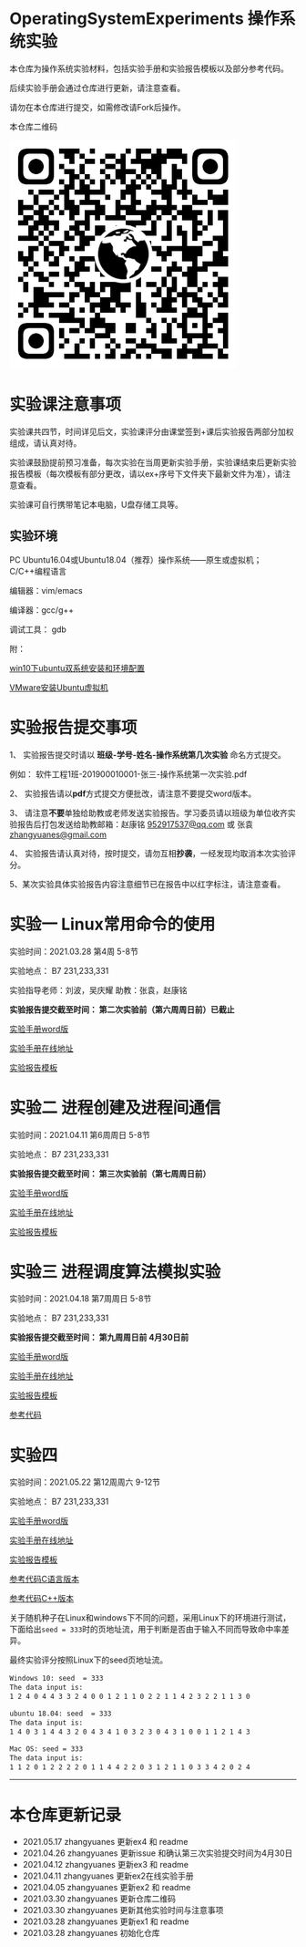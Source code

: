 # OperatingSystemExperiments 操作系统实验

本仓库为操作系统实验材料，包括实验手册和实验报告模板以及部分参考代码。

后续实验手册会通过仓库进行更新，请注意查看。

请勿在本仓库进行提交，如需修改请Fork后操作。

本仓库二维码

![osex](osex.png)

# 实验课注意事项

实验课共四节，时间详见后文，实验课评分由课堂签到+课后实验报告两部分加权组成，请认真对待。

实验课鼓励提前预习准备，每次实验在当周更新实验手册，实验课结束后更新实验报告模板（每次模板有部分更改，请以ex+序号下文件夹下最新文件为准），请注意查看。

实验课可自行携带笔记本电脑，U盘存储工具等。

## 实验环境

PC Ubuntu16.04或Ubuntu18.04（推荐）操作系统——原生或虚拟机； C/C++编程语言

编辑器：vim/emacs

编译器：gcc/g++

调试工具： gdb

附：

[win10下ubuntu双系统安装和环境配置](https://www.bilibili.com/read/cv6081937)

[VMware安装Ubuntu虚拟机](https://zhuanlan.zhihu.com/p/38797088)

# 实验报告提交事项

1、 实验报告提交时请以 **班级-学号-姓名-操作系统第几次实验** 命名方式提交。

例如： 软件工程1班-201900010001-张三-操作系统第一次实验.pdf

2、 实验报告请以**pdf**方式提交方便批改，请注意不要提交word版本。

3、 请注意**不要**单独给助教或老师发送实验报告。学习委员请以班级为单位收齐实验报告后打包发送给助教邮箱：赵康铭 952917537@qq.com 或 张袁 zhangyuanes@gmail.com

4、 实验报告请认真对待，按时提交，请勿互相**抄袭**，一经发现均取消本次实验评分。

5、某次实验具体实验报告内容注意细节已在报告中以红字标注，请注意查看。

# 实验一 Linux常用命令的使用

实验时间：2021.03.28 第4周 5-8节 

实验地点： B7 231,233,331

实验指导老师：刘波，吴庆耀  助教：张袁，赵康铭

**实验报告提交截至时间： 第二次实验前（第六周周日前）已截止**

[实验手册word版](ex1/Lab1Linux常用命令的使用.doc)

[实验手册在线地址](https://www.zybuluo.com/yanbo01haomiao/note/1785787)

[实验报告模板](ex1/操作系统第一次实验报告模板.doc)

# 实验二 进程创建及进程间通信

实验时间：2021.04.11 第6周周日 5-8节 

实验地点： B7 231,233,331

**实验报告提交截至时间： 第三次实验前（第七周周日前）**

[实验手册word版](ex2/Lab2进程创建及进程间通信.doc)

[实验手册在线地址](https://www.zybuluo.com/yanbo01haomiao/note/1787514)

[实验报告模板](ex2/操作系统第二次实验报告模板.doc)

# 实验三 进程调度算法模拟实验

实验时间：2021.04.18 第7周周日 5-8节 

实验地点： B7 231,233,331

**实验报告提交截至时间： 第九周周日前 4月30日前**

[实验手册word版](ex3/Lab3进程调度.doc)

[实验手册在线地址](https://www.zybuluo.com/yanbo01haomiao/note/1789121)

[实验报告模板](ex3/操作系统第三次实验报告模板.doc)

[参考代码](ex3/pcb.c)

# 实验四

实验时间：2021.05.22 第12周周六 9-12节 

实验地点： B7 231,233,331

[实验手册word版](ex4/Lab4存储管理.doc)

[实验手册在线地址](https://www.zybuluo.com/yanbo01haomiao/note/1794341)

[实验报告模板](ex4/操作系统第四次实验报告模板.doc)

[参考代码C语言版本](ex4/page-management.c)

[参考代码C++版本](ex4/page-management.cpp)

关于随机种子在Linux和windows下不同的问题，采用Linux下的环境进行测试，下面给出`seed = 333`时的页地址流，用于判断是否由于输入不同而导致命中率差异。

最终实验评分按照Linux下的seed页地址流。

```
Windows 10: seed  = 333
The data input is: 
1 2 4 0 4 4 3 3 2 4 0 0 1 2 1 1 0 2 2 1 1 4 2 3 2 2 1 1 3 0 
```

```
ubuntu 18.04: seed  = 333
The data input is: 
1 4 0 3 1 4 4 3 2 0 4 3 4 1 0 3 2 3 0 4 3 1 0 0 1 1 2 1 4 3 
```

```
Mac OS: seed = 333
The data input is: 
1 1 2 0 1 2 2 2 2 0 1 1 4 4 2 2 0 3 1 2 1 1 0 3 3 4 2 0 2 4
```

---

# 本仓库更新记录

- 2021.05.17 zhangyuanes 更新ex4 和 readme
- 2021.04.26 zhangyuanes 更新issue 和确认第三次实验提交时间为4月30日
- 2021.04.12 zhangyuanes 更新ex3 和 readme
- 2021.04.11 zhangyuanes 更新ex2在线实验手册
- 2021.04.05 zhangyuanes 更新ex2 和 readme
- 2021.03.30 zhangyuanes 更新仓库二维码
- 2021.03.30 zhangyuanes 更新其他实验时间与注意事项
- 2021.03.28 zhangyuanes 更新ex1 和 readme
- 2021.03.28 zhangyuanes 初始化仓库
